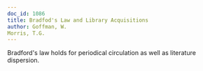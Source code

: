 ```yaml
---
doc_id: 1086
title: Bradfod's Law and Library Acquisitions
author: Goffman, W.
Morris, T.G.
---
```


Bradford's law holds for periodical circulation as well
as literature dispersion.